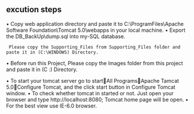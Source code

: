 ## excution steps
•    Copy web application directory and paste it to C:\ProgramFiles\Apache Software Foundation\Tomcat 5.0\webapps in your local machine.
•    Export the DB_BackUp\dump.sql into my-SQL database.

     Please copy the Supporting_Files from Supporting_Files folder and paste it in (C:\WINDOWS) Directory.
•    Before run this Project, Please copy the Images folder from this project and paste it in (C :) Directory.

•    To start your tomcat server go to startAll ProgramsApache Tamcat 5.0Configure Tomcat, and the click start button in Configure        Tomcat window.
•    To check whether tomcat in started or not. Just open your browser and type http://localhost:8080; Tomcat home page will be open.
•     For the best view use IE-6.0 browser.























